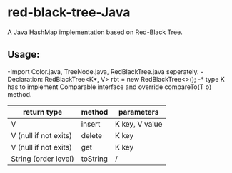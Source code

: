 # red-black-tree-Java
A Java HashMap implementation based on Red-Black Tree.
## Usage:
-Import Color.java, TreeNode.java, RedBlackTree.java seperately.
-Declaration: RedBlackTree<K*, V> rbt = new RedBlackTree<>();
-* type K has to implement Comparable interface and override compareTo(T o) method.

return type           | method        | parameters                  
-------------         | ------------- | ---------------------------
V                     | insert        | K key, V value
V (null if not exits) | delete        | K key 
V (null if not exits) | get           | K key 
String (order level)  | toString      | /

